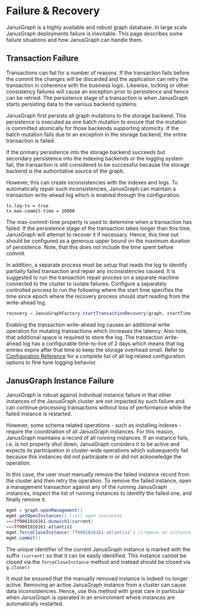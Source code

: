 # Failure & Recovery

JanusGraph is a highly available and robust graph database. In large
scale JanusGraph deployments failure is inevitable. This page describes
some failure situations and how JanusGraph can handle them.

## Transaction Failure

Transactions can fail for a number of reasons. If the transaction fails
before the commit the changes will be discarded and the application can
retry the transaction in coherence with the business logic. Likewise,
locking or other consistency failures will cause an exception prior to
persistence and hence can be retried. The persistence stage of a
transaction is when JanusGraph starts persisting data to the various
backend systems.

JanusGraph first persists all graph mutations to the storage backend.
This persistence is executed as one batch mutation to ensure that the
mutation is committed atomically for those backends supporting
atomicity. If the batch mutation fails due to an exception in the
storage backend, the entire transaction is failed.

If the primary persistence into the storage backend succeeds but
secondary persistence into the indexing backends or the logging system
fail, the transaction is still considered to be successful because the
storage backend is the authoritative source of the graph.

However, this can create inconsistencies with the indexes and logs. To
automatically repair such inconsistencies, JanusGraph can maintain a
transaction write-ahead log which is enabled through the configuration.
```properties
tx.log-tx = true
tx.max-commit-time = 10000
```

The max-commit-time property is used to determine when a transaction has
failed. If the persistence stage of the transaction takes longer than
this time, JanusGraph will attempt to recover it if necessary. Hence,
this time out should be configured as a generous upper bound on the
maximum duration of persistence. Note, that this does not include the
time spent before commit.

In addition, a separate process must be setup that reads the log to
identify partially failed transaction and repair any inconsistencies
caused. It is suggested to run the transaction repair process on a
separate machine connected to the cluster to isolate failures. Configure
a separately controlled process to run the following where the start
time specifies the time since epoch where the recovery process should
start reading from the write-ahead log.
```groovy
recovery = JanusGraphFactory.startTransactionRecovery(graph, startTime, TimeUnit.MILLISECONDS);
```

Enabling the transaction write-ahead log causes an additional write
operation for mutating transactions which increases the latency. Also
note, that additional space is required to store the log. The
transaction write-ahead log has a configurable time-to-live of 2 days
which means that log entries expire after that time to keep the storage
overhead small. Refer to [Configuration Reference](../basics/configuration-reference.md) for a complete list of all
log related configuration options to fine tune logging behavior.

## JanusGraph Instance Failure

JanusGraph is robust against individual instance failure in that other
instances of the JanusGraph cluster are not impacted by such failure and
can continue processing transactions without loss of performance while
the failed instance is restarted.

However, some schema related operations - such as installing indexes -
require the coordination of all JanusGraph instances. For this reason,
JanusGraph maintains a record of all running instances. If an instance
fails, i.e. is not properly shut down, JanusGraph considers it to be
active and expects its participation in cluster-wide operations which
subsequently fail because this instances did not participate in or did
not acknowledge the operation.

In this case, the user must manually remove the failed instance record
from the cluster and then retry the operation. To remove the failed
instance, open a management transaction against any of the running
JanusGraph instances, inspect the list of running instances to identify
the failed one, and finally remove it.
```groovy
mgmt = graph.openManagement()
mgmt.getOpenInstances() //all open instances
==>7f0001016161-dunwich1(current)
==>7f0001016161-atlantis1
mgmt.forceCloseInstance('7f0001016161-atlantis1') //remove an instance
mgmt.commit()
```

The unique identifier of the current JanusGraph instance is marked with
the suffix `(current)` so that it can be easily identified. This
instance cannot be closed via the `forceCloseInstance` method and
instead should be closed via `g.close()`

It must be ensured that the manually removed instance is indeed no
longer active. Removing an active JanusGraph instance from a cluster can
cause data inconsistencies. Hence, use this method with great care in
particular when JanusGraph is operated in an environment where instances
are automatically restarted.
